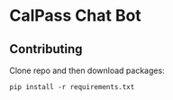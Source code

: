 # CalPass Chat Bot

## Contributing

Clone repo and then download packages:

`pip install -r requirements.txt`
